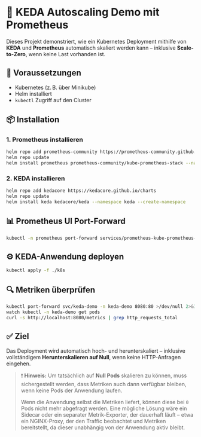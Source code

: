 # 🚀 KEDA Autoscaling Demo mit Prometheus

Dieses Projekt demonstriert, wie ein Kubernetes Deployment mithilfe von **KEDA** und **Prometheus** automatisch skaliert werden kann – inklusive **Scale-to-Zero**, wenn keine Last vorhanden ist.

## 🔧 Voraussetzungen

- Kubernetes (z. B. über Minikube)
- Helm installiert
- `kubectl` Zugriff auf den Cluster

## 📦 Installation

### 1. Prometheus installieren

```bash
helm repo add prometheus-community https://prometheus-community.github.io/helm-charts
helm repo update
helm install prometheus prometheus-community/kube-prometheus-stack --namespace prometheus --create-namespace
```

### 2. KEDA installieren

```bash
helm repo add kedacore https://kedacore.github.io/charts
helm repo update
helm install keda kedacore/keda --namespace keda --create-namespace
```

## 📊 Prometheus UI Port-Forward

```bash
kubectl -n prometheus port-forward services/prometheus-kube-prometheus-prometheus 9090:9090  >/dev/null 2>&1 &
```

## ⚙️ KEDA-Anwendung deployen

```bash
kubectl apply -f ./k8s
```

## 🔍 Metriken überprüfen

```bash
kubectl port-forward svc/keda-demo -n keda-demo 8080:80 >/dev/null 2>&1 &
watch kubectl -n keda-demo get pods 
curl -s http://localhost:8080/metrics | grep http_requests_total
```

## ✅ Ziel
Das Deployment wird automatisch hoch- und herunterskaliert – inklusive vollständigem **Herunterskalieren auf Null**, wenn keine HTTP-Anfragen eingehen.

> ❗ **Hinweis:** Um tatsächlich auf **Null Pods** skalieren zu können, muss sichergestellt werden, dass Metriken auch dann verfügbar bleiben, wenn keine Pods der Anwendung laufen. 
> 
> Wenn die Anwendung selbst die Metriken liefert, können diese bei `0` Pods nicht mehr abgefragt werden. Eine mögliche Lösung wäre ein Sidecar oder ein separater Metrik-Exporter, der dauerhaft läuft – etwa ein NGINX-Proxy, der den Traffic beobachtet und Metriken bereitstellt, da dieser unabhängig von der Anwendung aktiv bleibt.